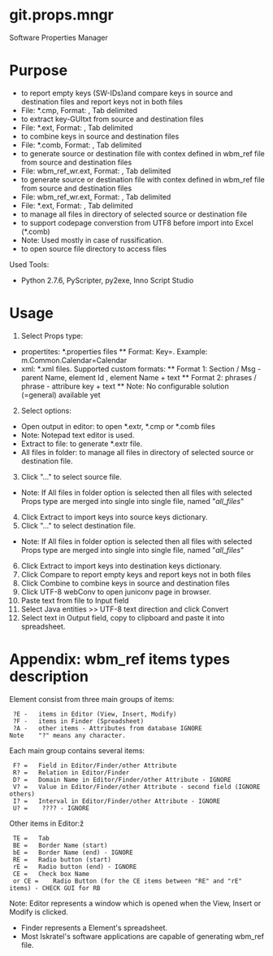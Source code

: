 git.props.mngr
==============

Software Properties Manager

# Purpose
* to report empty keys (SW-IDs)and compare keys in source and destination files and report keys not in both files
 * File: *.cmp, Format: <SW-ID> <SRC-GUI-TXT>, Tab delimited
* to extract key-GUItxt from source and destination files
 * File: *.ext, Format: <SW-ID> <SRC-GUI-TXT>, Tab delimited
* to combine keys in source and destination files
 * File: *.comb, Format: <Src Dir> <File> <Ratio> <SW ID> <English> <Russian>, Tab delimited
* to generate source or destination file with contex defined in wbm_ref file from source and destination files
 * File: wbm_ref_wr.ext, Format: <Src Dir> <File> <Ratio> <SW ID> <English> <Russian>, Tab delimited
* to generate source or destination file with contex defined in wbm_ref file from source and destination files
 * File: wbm_ref_wr.ext, Format: <Src Dir> <File> <Ratio> <SW ID> <English> <Russian>, Tab delimited
 * File: *.ext, Format: <SW-ID> <SRC-GUI-TXT> <TypesSum>, Tab delimited
* to manage all files in directory of selected source or destination file
* to support codepage converstion from UTF8 before import into Excel (*.comb)
 * Note: Used mostly in case of russification.
* to open source file directory to access files

Used Tools:
* Python 2.7.6, PyScripter, py2exe, Inno Script Studio

# Usage
1. Select Props type:
 * propertites: *.properties files
  ** Format: Key=<GUI string>. Example: m.Common.Calendar=Calendar
 * xml: *.xml files. Supported custom formats:
  ** Format 1: Section / Msg - parent Name, element Id , element Name + text
  ** Format 2: phrases / phrase - attribure key + text
  ** Note: No configurable solution (=general) available yet
2. Select options:
 * Open output in editor: to open *.extr, *.cmp or *.comb files
  * Note: Notepad text editor is used.
 * Extract to file: to generate *.extr file.
 * All files in folder: to manage all files in directory of selected source or destination file.
3. Click "..." to select source file.
 * Note: If All files in folder option is selected then all files with selected Props type
  are merged into single into single file, named "_all_files_"<Directory Name>
4. Click Extract to import keys into source keys dictionary.
5. Click "..." to select destination file.
 * Note: If All files in folder option is selected then all files with selected Props type
  are merged into single into single file, named "_all_files_"<Directory Name>
6. Click Extract to import keys into destination keys dictionary.
7. Click Compare to report empty keys and report keys not in both files
8. Click Combine to combine keys in source and destination files
9. Click UTF-8 webConv to open juniconv page in browser.
10. Paste text from file to Input field
11. Select Java entities >> UTF-8 text direction and click Convert
12. Select text in Output field, copy to clipboard and paste it into spreadsheet.

# Appendix: wbm_ref items types description

Element consist from three main groups of items:
```
 ?E - 	items in Editor (View, Insert, Modify)
 ?F - 	items in Finder (Spreadsheet)
 ?A - 	other items - Attributes from database IGNORE
Note	"?" means any character.
```
Each main group contains several items:
```
 F? = 	Field in Editor/Finder/other Attribute
 R? = 	Relation in Editor/Finder
 D? = 	Domain Name in Editor/Finder/other Attribute - IGNORE
 V? = 	Value in Editor/Finder/other Attribute - second field (IGNORE others)
 I? = 	Interval in Editor/Finder/other Attribute - IGNORE
 U? =    ???? - IGNORE
```
Other items in Editor:ž
```
 TE = 	Tab
 BE = 	Border Name (start)
 bE = 	Border Name (end) - IGNORE
 RE = 	Radio button (start)
 rE = 	Radio button (end) - IGNORE
 CE = 	Check box Name
 or CE = 	Radio Button (for the CE items between "RE" and "rE" items) - CHECK GUI for RB
```
Note: Editor represents a window which is opened when the View, Insert or Modify is clicked.
- Finder represents a Element's spreadsheet.
- Most Iskratel's software applications are capable of generating wbm_ref file.